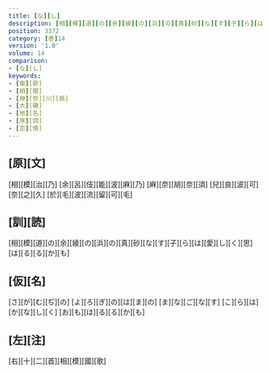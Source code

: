 ```yaml
---
title: [な][し]
description: [相][模][道][の][余][綾][の][浜][の][真][砂][な][す][子][ら][は][愛][し][く][思][は][る][る][か][も]
position: 3372
category: [巻]14
version: '1.0'
volume: 14
comparison:
- [な][し]
keywords:
- [東][歌]
- [相][聞]
- [神][奈][川][県]
- [大][磯]
- [地][名]
- [序][詞]
- [恋][情]
---
```


## [原][文]

[相][模][治][乃] [余][呂][伎][能][波][麻][乃] [麻][奈][胡][奈][須] [兒][良][波][可][奈][之][久] [於][毛][波][流][留][可][毛]

## [訓][読]

[相][模][道][の][余][綾][の][浜][の][真][砂][な][す][子][ら][は][愛][し][く][思][は][る][る][か][も]

## [仮][名]

[さ][が][む][ぢ][の] [よ][ろ][ぎ][の][は][ま][の] [ま][な][ご][な][す] [こ][ら][は][か][な][し][く] [お][も][は][る][る][か][も]

## [左][注]

[右][十][二][首][相][模][國][歌]
